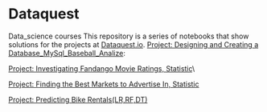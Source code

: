 # Dataquest
Data_science courses
This repository is a series of notebooks that show solutions for the projects at [Dataquest.io](https://www.dataquest.io/).
[Project: Designing and Creating a Database_MySql_Baseball_Analize](https://github.com/NeznaikanaLune/Dataquest/tree/master/M11_Designing%20and%20Creating%20a%20Database_Baseball%20match%20analize):

[Project: Investigating Fandango Movie Ratings, Statistic](https://github.com/NeznaikanaLune/Dataquest/tree/master/M13_InvestigatingFandangoRating)\

[Project: Finding the Best Markets to Advertise In, Statistic](https://github.com/NeznaikanaLune/Dataquest/blob/master/M14_FindingTheBestMarketToAdverticeIn/Finding%20the%20Best%20Markets%20to%20Advertise%20In.ipynb)

[Project: Predicting Bike Rentals(LR,RF,DT)](https://github.com/NeznaikanaLune/Dataquest/blob/master/M16_Predicting%20Bike%20Rentals/%D0%9F%D1%80%D0%BE%D0%B3%D0%BD%D0%BE%D0%B7%2B%D0%BF%D1%80%D0%BE%D0%BA%D0%B0%D1%82%D0%B0%2B%D0%B2%D0%B5%D0%BB%D0%BE%D1%81%D0%B8%D0%BF%D0%B5%D0%B4%D0%BE%D0%B2.ipynb)
